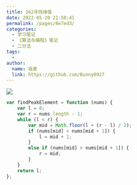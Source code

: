 ```yaml
---
title: 162寻找峰值
date: 2022-05-20 21:58:41
permalink: /pages/6e7ed3/
categories:
  - 学习笔记
  - 《算法与编程》笔记
  - 二分法
tags:
  -
author:
  name: 瑶麦
  link: https://github.com/Bunny0927
---
```

![](https://cdn.jsdelivr.net/gh/liuzw-cyy/images/img/20220324154015.png)

```js
var findPeakElement = function (nums) {
    var l = 0;
    var r = nums.length - 1;
    while (l < r) {
        var mid = Math.floor(l + (r - l) / 2);
        if (nums[mid] < nums[mid + 1]) {
            l = mid + 1;
        }
        else if (nums[mid] > nums[mid + 1]) {
            r = mid;
        }
    }
    return l;
};
```
